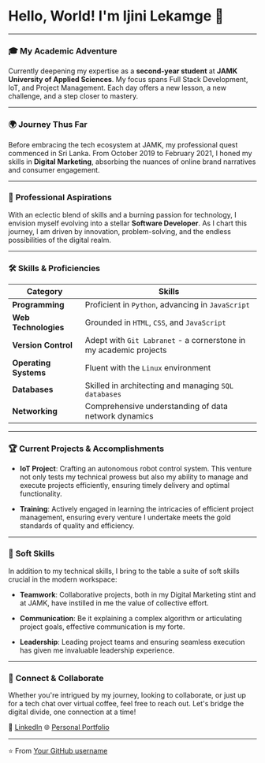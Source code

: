 # Hello, World! I'm Ijini Lekamge 🚀

---

### 🎓 **My Academic Adventure**

Currently deepening my expertise as a **second-year student** at **JAMK University of Applied Sciences**. My focus spans Full Stack Development, IoT, and Project Management. Each day offers a new lesson, a new challenge, and a step closer to mastery.

---

### 🌍 **Journey Thus Far**

Before embracing the tech ecosystem at JAMK, my professional quest commenced in Sri Lanka. From October 2019 to February 2021, I honed my skills in **Digital Marketing**, absorbing the nuances of online brand narratives and consumer engagement.

---

### 💼 **Professional Aspirations**

With an eclectic blend of skills and a burning passion for technology, I envision myself evolving into a stellar **Software Developer**. As I chart this journey, I am driven by innovation, problem-solving, and the endless possibilities of the digital realm.

---

### 🛠 **Skills & Proficiencies**

| Category | Skills |
|---|---|
| **Programming** | Proficient in `Python`, advancing in `JavaScript` |
| **Web Technologies** | Grounded in `HTML`, `CSS`, and `JavaScript` |
| **Version Control** | Adept with `Git Labranet` - a cornerstone in my academic projects |
| **Operating Systems** | Fluent with the `Linux` environment |
| **Databases** | Skilled in architecting and managing `SQL databases` |
| **Networking** | Comprehensive understanding of data network dynamics |

---

### 🏆 **Current Projects & Accomplishments**

- **IoT Project**: Crafting an autonomous robot control system. This venture not only tests my technical prowess but also my ability to manage and execute projects efficiently, ensuring timely delivery and optimal functionality.
  
- **Training**: Actively engaged in learning the intricacies of efficient project management, ensuring every venture I undertake meets the gold standards of quality and efficiency.

---

### 📌 **Soft Skills**

In addition to my technical skills, I bring to the table a suite of soft skills crucial in the modern workspace:

- **Teamwork**: Collaborative projects, both in my Digital Marketing stint and at JAMK, have instilled in me the value of collective effort.
  
- **Communication**: Be it explaining a complex algorithm or articulating project goals, effective communication is my forte.

- **Leadership**: Leading project teams and ensuring seamless execution has given me invaluable leadership experience.

---

### 💌 **Connect & Collaborate**

Whether you're intrigued by my journey, looking to collaborate, or just up for a tech chat over virtual coffee, feel free to reach out. Let's bridge the digital divide, one connection at a time!

💼 [LinkedIn]()
🌐 [Personal Portfolio]()

---

⭐️ From [Your GitHub username](https://github.com/your_github_username)
